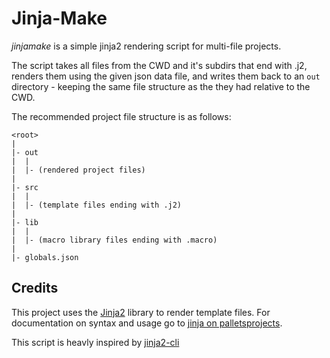# Jinja-Make
*jinjamake* is a simple jinja2 rendering script for multi-file projects.

The script takes all files from the CWD and it's subdirs that end with .j2, renders them using the given json data file, 
and writes them back to an `out` directory - keeping the same file structure as the they had relative to the CWD.

The recommended project file structure is as follows:
```
<root>
|
|- out
|  |
|  |- (rendered project files)
|
|- src
|  |
|  |- (template files ending with .j2)
|
|- lib
|  |
|  |- (macro library files ending with .macro)
|
|- globals.json
```

## Credits
This project uses the [Jinja2](https://pypi.org/project/Jinja2/) library to render template files.
For documentation on syntax and usage go to [jinja on palletsprojects](https://jinja.palletsprojects.com/).

This script is heavly inspired by [jinja2-cli](https://github.com/mattrobenolt/jinja2-cli)
